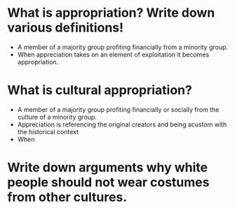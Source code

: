 # What is appropriation? Write down various definitions!
+ A member of a majority group profiting financially from a minority group.
+ When appreciation takes on an element of exploitation it becomes appropriation.

# What is cultural appropriation?
+  A member of a majority group profiting financially or socially from the culture of a minority group.
+ Appreciation is referencing the original creators and being acustom with the historical context
+ When 

# Write down arguments why white people should not wear costumes from other cultures.


